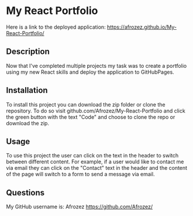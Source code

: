 # My React Portfolio

Here is a link to the deployed application: <https://afrozez.github.io/My-React-Portfolio/>

## Description

Now that I've completed multiple projects my task was to create a portfolio using my new React skills and deploy the application to GitHubPages.

## Installation

To install this project you can download the zip folder or clone the repository. To do so visit github.com/Afrozez/My-React-Portfolio and click the green button with the text "Code" and choose to clone the repo or download the zip.

## Usage

To use this project the user can click on the text in the header to switch between different content. For example, if a user would like to contact me via email they can click on the "Contact" text in the header and the content of the page will switch to a form to send a message via email.

## Questions

 My GitHub username is: Afrozez <https://github.com/Afrozez/>
